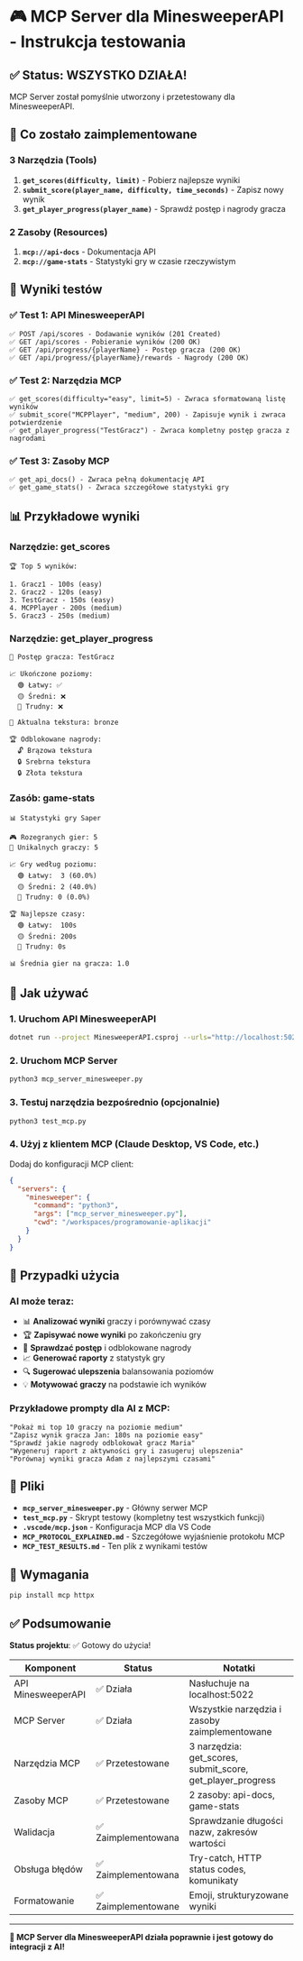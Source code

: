 # 🎮 MCP Server dla MinesweeperAPI - Instrukcja testowania

## ✅ Status: WSZYSTKO DZIAŁA!

MCP Server został pomyślnie utworzony i przetestowany dla MinesweeperAPI.

## 🎯 Co zostało zaimplementowane

### **3 Narzędzia (Tools)**
1. **`get_scores(difficulty, limit)`** - Pobierz najlepsze wyniki
2. **`submit_score(player_name, difficulty, time_seconds)`** - Zapisz nowy wynik
3. **`get_player_progress(player_name)`** - Sprawdź postęp i nagrody gracza

### **2 Zasoby (Resources)**
1. **`mcp://api-docs`** - Dokumentacja API
2. **`mcp://game-stats`** - Statystyki gry w czasie rzeczywistym

## 🧪 Wyniki testów

### ✅ Test 1: API MinesweeperAPI
```
✅ POST /api/scores - Dodawanie wyników (201 Created)
✅ GET /api/scores - Pobieranie wyników (200 OK)
✅ GET /api/progress/{playerName} - Postęp gracza (200 OK)
✅ GET /api/progress/{playerName}/rewards - Nagrody (200 OK)
```

### ✅ Test 2: Narzędzia MCP
```
✅ get_scores(difficulty="easy", limit=5) - Zwraca sformatowaną listę wyników
✅ submit_score("MCPPlayer", "medium", 200) - Zapisuje wynik i zwraca potwierdzenie
✅ get_player_progress("TestGracz") - Zwraca kompletny postęp gracza z nagrodami
```

### ✅ Test 3: Zasoby MCP
```
✅ get_api_docs() - Zwraca pełną dokumentację API
✅ get_game_stats() - Zwraca szczegółowe statystyki gry
```

## 📊 Przykładowe wyniki

### Narzędzie: get_scores
```
🏆 Top 5 wyników:

1. Gracz1 - 100s (easy)
2. Gracz2 - 120s (easy)
3. TestGracz - 150s (easy)
4. MCPPlayer - 200s (medium)
5. Gracz3 - 250s (medium)
```

### Narzędzie: get_player_progress
```
🎯 Postęp gracza: TestGracz

📈 Ukończone poziomy:
  🟢 Łatwy: ✅
  🟡 Średni: ❌
  🔴 Trudny: ❌

🎨 Aktualna tekstura: bronze

🏆 Odblokowane nagrody:
  🔓 Brązowa tekstura
  🔒 Srebrna tekstura
  🔒 Złota tekstura
```

### Zasób: game-stats
```
📊 Statystyki gry Saper

🎮 Rozegranych gier: 5
👥 Unikalnych graczy: 5

📈 Gry według poziomu:
  🟢 Łatwy:  3 (60.0%)
  🟡 Średni: 2 (40.0%)
  🔴 Trudny: 0 (0.0%)

🏆 Najlepsze czasy:
  🟢 Łatwy:  100s
  🟡 Średni: 200s  
  🔴 Trudny: 0s

📊 Średnia gier na gracza: 1.0
```

## 🚀 Jak używać

### 1. Uruchom API MinesweeperAPI
```bash
dotnet run --project MinesweeperAPI.csproj --urls="http://localhost:5022" &
```

### 2. Uruchom MCP Server
```bash
python3 mcp_server_minesweeper.py
```

### 3. Testuj narzędzia bezpośrednio (opcjonalnie)
```bash
python3 test_mcp.py
```

### 4. Użyj z klientem MCP (Claude Desktop, VS Code, etc.)
Dodaj do konfiguracji MCP client:
```json
{
  "servers": {
    "minesweeper": {
      "command": "python3",
      "args": ["mcp_server_minesweeper.py"],
      "cwd": "/workspaces/programowanie-aplikacji"
    }
  }
}
```

## 🎯 Przypadki użycia

### AI może teraz:
- 📊 **Analizować wyniki** graczy i porównywać czasy
- 🏆 **Zapisywać nowe wyniki** po zakończeniu gry
- 🎯 **Sprawdzać postęp** i odblokowane nagrody
- 📈 **Generować raporty** z statystyk gry
- 🔍 **Sugerować ulepszenia** balansowania poziomów
- 💡 **Motywować graczy** na podstawie ich wyników

### Przykładowe prompty dla AI z MCP:
```
"Pokaż mi top 10 graczy na poziomie medium"
"Zapisz wynik gracza Jan: 180s na poziomie easy"
"Sprawdź jakie nagrody odblokował gracz Maria"
"Wygeneruj raport z aktywności gry i zasugeruj ulepszenia"
"Porównaj wyniki gracza Adam z najlepszymi czasami"
```

## 📁 Pliki

- **`mcp_server_minesweeper.py`** - Główny serwer MCP
- **`test_mcp.py`** - Skrypt testowy (kompletny test wszystkich funkcji)
- **`.vscode/mcp.json`** - Konfiguracja MCP dla VS Code
- **`MCP_PROTOCOL_EXPLAINED.md`** - Szczegółowe wyjaśnienie protokołu MCP
- **`MCP_TEST_RESULTS.md`** - Ten plik z wynikami testów

## 🔧 Wymagania

```bash
pip install mcp httpx
```

## ✅ Podsumowanie

**Status projektu**: ✅ Gotowy do użycia!

| Komponent | Status | Notatki |
|-----------|--------|---------|
| API MinesweeperAPI | ✅ Działa | Nasłuchuje na localhost:5022 |
| MCP Server | ✅ Działa | Wszystkie narzędzia i zasoby zaimplementowane |
| Narzędzia MCP | ✅ Przetestowane | 3 narzędzia: get_scores, submit_score, get_player_progress |
| Zasoby MCP | ✅ Przetestowane | 2 zasoby: api-docs, game-stats |
| Walidacja | ✅ Zaimplementowana | Sprawdzanie długości nazw, zakresów wartości |
| Obsługa błędów | ✅ Zaimplementowana | Try-catch, HTTP status codes, komunikaty |
| Formatowanie | ✅ Zaimplementowane | Emoji, strukturyzowane wyniki |

---

**🎉 MCP Server dla MinesweeperAPI działa poprawnie i jest gotowy do integracji z AI!**

